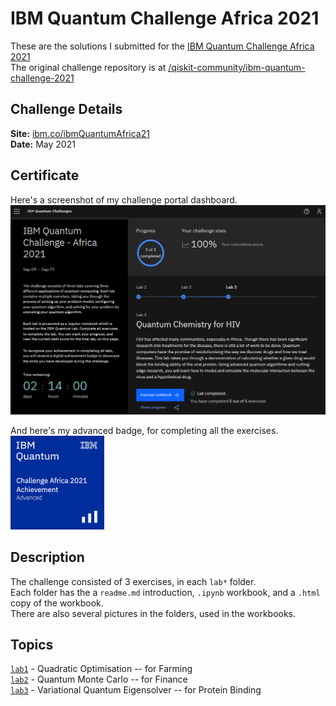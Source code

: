 # IBM Quantum Challenge Africa 2021  
  
These are the solutions I submitted for the [IBM Quantum Challenge Africa 2021](https://medium.com/qiskit/ibm-quantum-challenge-africa-how-african-researchers-are-building-a-quantum-community-from-the-5e524f623a99)  
The original challenge repository is at [/qiskit-community/ibm-quantum-challenge-2021](https://github.com/qiskit-community/ibm-quantum-challenge-africa-2021)  
  
## Challenge Details  
__Site:__ [ibm.co/ibmQuantumAfrica21](https://ibm.co/ibmQuantumAfrica21)  
__Date:__ May 2021  
  
## Certificate  
Here's a screenshot of my challenge portal dashboard.  
[![IQC Africa 2021 Challenge Portal Screenshot](iqc_africa_2021_portal.png)](https://ibm.co/ibmQuantumAfrica21)  
  
And here's my advanced badge, for completing all the exercises.  
[<img src="./iqc_africa_2021_advanced_badge.png" alt="IBM Quantum Challenge Advanced Badge" height="150px">](https://www.credly.com/badges/4b5375b3-9cdb-481f-b014-485395d91e02/public_url)  
  
## Description  
The challenge consisted of 3 exercises, in each `lab*` folder.  
Each folder has the a `readme.md` introduction, `.ipynb` workbook, and a `.html` copy of the workbook.  
There are also several pictures in the folders, used in the workbooks.  
  
## Topics  
[`lab1`](lab1/lab1.ipynb) - Quadratic Optimisation -- for Farming  
[`lab2`](lab2/lab2.ipynb) - Quantum Monte Carlo -- for Finance  
[`lab3`](lab3/lab3.ipynb) - Variational Quantum Eigensolver -- for Protein Binding  